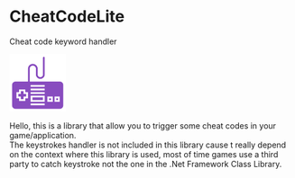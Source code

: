 # CheatCodeLite
Cheat code keyword handler

<img src="logo.png" width="100">

Hello, this is a library that allow you to trigger some cheat codes in your game/application.<br>
The keystrokes handler is not included in this library cause t really depend on the context where this library is used, most of time games use a third party to catch keystroke not the one in the .Net Framework Class Library.

